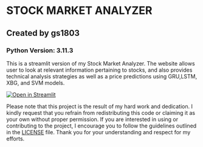 # STOCK MARKET ANALYZER
## Created by gs1803
### Python Version: 3.11.3
This is a streamlit version of my Stock Market Analyzer. The website allows user to look at relevant information pertaining to stocks, and also provides 
technical analysis strategies as well as a price predictions using GRU,LSTM, XBG, and SVM models.

[![Open in Streamlit](https://static.streamlit.io/badges/streamlit_badge_black_white.svg)](https://gs1803-stock-market-project-qzwsvg.streamlit.app/)

Please note that this project is the result of my hard work and dedication. I kindly request that you refrain from redistributing this code or claiming it as your own without proper permission. If you are interested in using or contributing to the project, I encourage you to follow the guidelines outlined in the [LICENSE](LICENSE) file. Thank you for your understanding and respect for my efforts.
